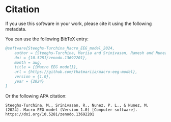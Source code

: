 # Citation

If you use this software in your work, please cite it using the following metadata.

You can use the following BibTeX entry:

```bibtex
@software{Steeghs-Turchina_Macro_EEG_model_2024,
    author = {Steeghs-Turchina, Mariia and Srinivasan, Ramesh and Nunez, Paul L. and Nunez, Michael},
    doi = {10.5281/zenodo.13692201},
    month = aug,
    title = {{Macro EEG model}},
    url = {https://github.com/thatmariia/macro-eeg-model},
    version = {1.0},
    year = {2024}
}
```

Or the following APA citation:

```
Steeghs-Turchina, M., Srinivasan, R., Nunez, P. L., & Nunez, M. (2024). Macro EEG model (Version 1.0) [Computer software]. https://doi.org/10.5281/zenodo.13692201
```
